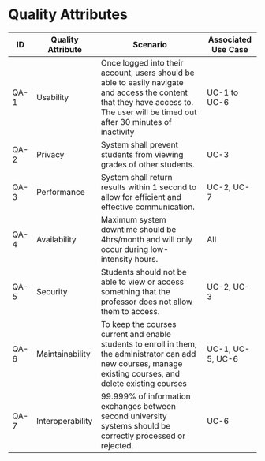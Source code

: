 # Quality Attributes

| ID   | Quality Attribute | Scenario                                                                                                                    | Associated Use Case |
|------|-------------------|-----------------------------------------------------------------------------------------------------------------------------|---------------------|
| QA-1 | Usability         | Once logged into their account, users should be able to easily navigate and access the content that they have access to. The user will be timed out after 30 minutes of inactivity    | UC-1 to UC-6        |
| QA-2 | Privacy           | System shall prevent students from viewing grades of other students.                                                        | UC-3                |
| QA-3 | Performance       | System shall return results within 1 second to allow for efficient and<br>effective communication.                          | UC-2, UC-7          |
| QA-4 | Availability      | Maximum system downtime should be 4hrs/month and will only occur during low-intensity hours.                                | All                 |
| QA-5 | Security          | Students should not be able to view or access something that the professor does not allow them to access.                   | UC-2, UC-3          |
| QA-6 | Maintainability   | To keep the courses current and enable students to enroll in them,<br>the administrator can add new courses, manage existing courses, and delete existing courses| UC-1, UC-5, UC-6 |
| QA-7 | Interoperability  | 99.999% of information exchanges between second university systems should be correctly processed or rejected.               | UC-6               |
